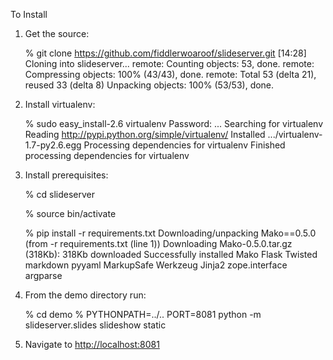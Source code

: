 To Install

1. Get the source:

      % git clone https://github.com/fiddlerwoaroof/slideserver.git                                                                       [14:28]
      Cloning into slideserver...
      remote: Counting objects: 53, done.
      remote: Compressing objects: 100% (43/43), done.
      remote: Total 53 (delta 21), reused 33 (delta 8)
      Unpacking objects: 100% (53/53), done.

2. Install virtualenv:

      % sudo easy_install-2.6 virtualenv
      Password: ...
      Searching for virtualenv
      Reading http://pypi.python.org/simple/virtualenv/
      <snip>
      Installed .../virtualenv-1.7-py2.6.egg
      Processing dependencies for virtualenv
      Finished processing dependencies for virtualenv


3. Install prerequisites:

      % cd slideserver

      % source bin/activate

      % pip install -r requirements.txt
      Downloading/unpacking Mako==0.5.0 (from -r requirements.txt (line 1))
      Downloading Mako-0.5.0.tar.gz (318Kb): 318Kb downloaded
      <snip>
      Successfully installed Mako Flask Twisted markdown pyyaml MarkupSafe Werkzeug Jinja2 zope.interface argparse
      

4. From the demo directory run:

      % cd demo
      % PYTHONPATH=../.. PORT=8081 python -m slideserver.slides slideshow static

5. Navigate to <http://localhost:8081>